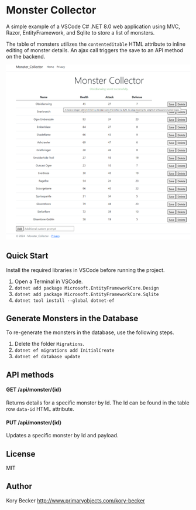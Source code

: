 Monster Collector
=================

A simple example of a VSCode C# .NET 8.0 web application using MVC, Razor, EntityFramework, and Sqlite to store a list of monsters.

The table of monsters utilizes the `contenteditable` HTML attribute to inline editing of monster details. An ajax call triggers the save to an API method on the backend.

![Monster Collector screenshot](screenshot.png)

## Quick Start

Install the required libraries in VSCode before running the project.

1. Open a Terminal in VSCode.
2. `dotnet add package Microsoft.EntityFrameworkCore.Design`
3. `dotnet add package Microsoft.EntityFrameworkCore.Sqlite`
4. `dotnet tool install --global dotnet-ef`

## Generate Monsters in the Database

To re-generate the monsters in the database, use the following steps.

1. Delete the folder `Migrations`.
2. `dotnet ef migrations add InitialCreate`
3. `dotnet ef database update`

## API methods

#### GET /api/monster/{id}

Returns details for a specific monster by Id. The Id can be found in the table row `data-id` HTML attribute.

#### PUT /api/monster/{id}

Updates a specific monster by Id and payload.

## License

MIT

## Author

Kory Becker http://www.primaryobjects.com/kory-becker